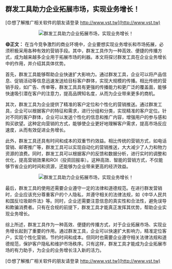 ## **群发工具助力企业拓展市场，实现业务增长！**

[😍想了解推广相关软件的朋友请登录 http://www.vst.tw](http://www.vst.tw)

 <center><img src="https://vst.tw/MP4/tuiguang/png/2.png" alt="群发工具助力企业拓展市场，实现业务增长！"></center>

**😄正文：**
在当今竞争激烈的商业环境中，企业要想实现业务增长和市场拓展，必须积极采用各种有效的营销手段。其中，群发工具作为一种高效、便捷的传播方式，成为越来越多企业用于拓展市场的利器。本文将探讨群发工具在企业业务增长中的作用，并介绍其具体优势。

首先，群发工具能够帮助企业快速扩大影响力。通过群发工具，企业可以将产品信息、促销活动等信息迅速发送给目标客户群体，实现大规模的传播。相比传统的营销手段，如广告、传单等，群发工具具有更强的传播能力和更广泛的覆盖面，能够快速吸引潜在客户的注意力，提高品牌知名度，从而为企业带来更多的商机。

其次，群发工具为企业提供了精准的客户定位和个性化的营销推送。通过群发工具，企业可以根据客户的特征和需求，进行分组和分类，实现精准的客户定位。针对不同的客户群体，企业可以发送个性化的信息和推广内容，增强用户的参与感和购买欲望。这种定向营销的方式，能够使企业更好地理解客户需求，提高市场反应速度，从而有效促进业务增长。

此外，群发工具还具有时间和成本的双重节约效益。相比传统的营销方式，如电话营销、邮寄推广等，群发工具可以实现自动化的营销推送，大大减少了人力和物力资源的浪费。同时，群发工具可以根据客户的反馈和数据分析，进行实时的调整和优化，提高营销效果和ROI（投资回报率）。这种高效、智能的营销方式，不仅能够节省企业的时间和资源，还能够为企业带来更高的经济效益。

 <center><img src="https://vst.tw/MP4/tuiguang/png/2.png" alt="群发工具助力企业拓展市场，实现业务增长！"></center>

最后，群发工具的使用还需要企业遵守一定的法律和道德规范。在进行群发营销时，企业应该充分尊重客户的个人隐私，并遵守相关的法律法规，如《中华人民共和国反垃圾邮件法》等。同时，企业还需要注意信息的真实性和合法性，避免误导和欺骗消费者。只有在合规的前提下，群发工具才能真正发挥其优势，帮助企业实现业务增长。

综上所述，群发工具作为一种高效、便捷的传播方式，对于企业拓展市场、实现业务增长起到了重要的作用。通过群发工具，企业可以快速扩大影响力，精准定位客户，实现个性化营销，节约时间和成本。但同时也需要企业遵守相关法律法规和道德规范，保护客户隐私和维护市场秩序。只有这样，群发工具才能成为企业拓展市场的有力助手，为企业的业务增长注入新的活力。

[😍想了解推广相关软件的朋友请登录 http://www.vst.tw](http://www.vst.tw)



